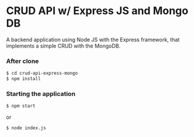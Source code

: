 # CRUD API w/ Express JS and Mongo DB

A backend application using Node JS with the Express framework, that implements a simple CRUD with the MongoDB.

### After clone

```sh
$ cd crud-api-express-mongo
$ npm install
```

### Starting the application

```sh
$ npm start
```

or

```sh
$ node index.js
```
